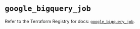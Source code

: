 # `google_bigquery_job`

Refer to the Terraform Registry for docs: [`google_bigquery_job`](https://registry.terraform.io/providers/hashicorp/google-beta/6.5.0/docs/resources/google_bigquery_job).
